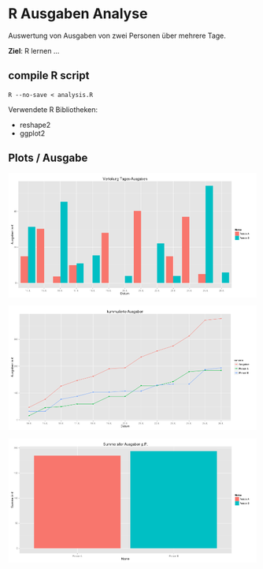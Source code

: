 # R Ausgaben Analyse 

Auswertung von Ausgaben von zwei Personen über mehrere Tage.

**Ziel**: R lernen …

## compile R script

```
R --no-save < analysis.R
```

Verwendete R Bibliotheken:

* reshape2
* ggplot2

## Plots / Ausgabe
![plot1](https://raw.githubusercontent.com/martin-vi/expenses-analysis/master/img/plot-1.png)

![plot2](https://raw.githubusercontent.com/martin-vi/expenses-analysis/master/img/plot-2.png)

![plot3](https://raw.githubusercontent.com/martin-vi/expenses-analysis/master/img/plot-3.png)
